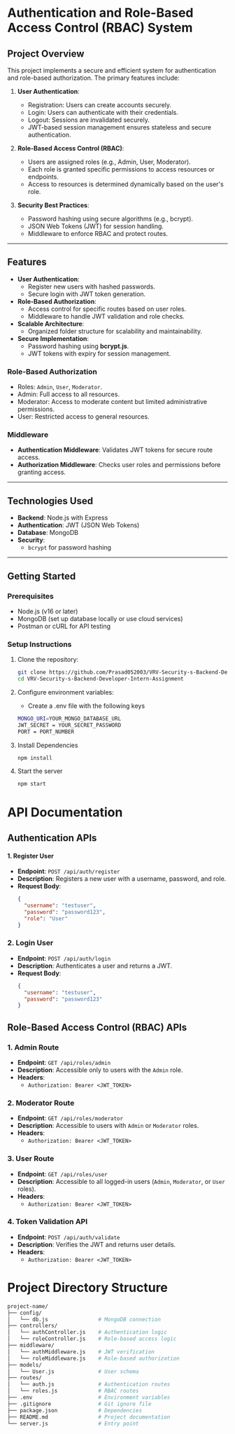 # Authentication and Role-Based Access Control (RBAC) System

## **Project Overview**
This project implements a secure and efficient system for authentication and role-based authorization. The primary features include:

1. **User Authentication**:
   - Registration: Users can create accounts securely.
   - Login: Users can authenticate with their credentials.
   - Logout: Sessions are invalidated securely.
   - JWT-based session management ensures stateless and secure authentication.

2. **Role-Based Access Control (RBAC)**:
   - Users are assigned roles (e.g., Admin, User, Moderator).
   - Each role is granted specific permissions to access resources or endpoints.
   - Access to resources is determined dynamically based on the user's role.

3. **Security Best Practices**:
   - Password hashing using secure algorithms (e.g., bcrypt).
   - JSON Web Tokens (JWT) for session handling.
   - Middleware to enforce RBAC and protect routes.

---

## Features

- **User Authentication**:
  - Register new users with hashed passwords.
  - Secure login with JWT token generation.
- **Role-Based Authorization**:
  - Access control for specific routes based on user roles.
  - Middleware to handle JWT validation and role checks.
- **Scalable Architecture**:
  - Organized folder structure for scalability and maintainability.
- **Secure Implementation**:
  - Password hashing using **bcrypt.js**.
  - JWT tokens with expiry for session management.

### **Role-Based Authorization**
- Roles: `Admin`, `User`, `Moderator`.
- Admin: Full access to all resources.
- Moderator: Access to moderate content but limited administrative permissions.
- User: Restricted access to general resources.

### **Middleware**
- **Authentication Middleware**: Validates JWT tokens for secure route access.
- **Authorization Middleware**: Checks user roles and permissions before granting access.

---

## **Technologies Used**
- **Backend**: Node.js with Express
- **Authentication**: JWT (JSON Web Tokens)
- **Database**: MongoDB
- **Security**:
  - `bcrypt` for password hashing
---

## **Getting Started**

### **Prerequisites**
- Node.js (v16 or later) 
- MongoDB (set up database locally or use cloud services)
- Postman or cURL for API testing

### **Setup Instructions**

1. Clone the repository:
   
   ```bash
   git clone https://github.com/Prasad052003/VRV-Security-s-Backend-Developer-Intern-Assignment.git
   cd VRV-Security-s-Backend-Developer-Intern-Assignment
   ```

2. Configure environment variables:
    - Create a .env file with the following keys
      
   ```bash
   MONGO_URI=YOUR_MONGO_DATABASE_URL
   JWT_SECRET = YOUR_SECRET_PASSWORD
   PORT = PORT_NUMBER
   ```
   
3. Install Dependencies
   
   ```bash
   npm install
   ```

4. Start the server
   
     ```bash
     npm start
     ```
# API Documentation

## **Authentication APIs**

#### **1. Register User**
- **Endpoint**: `POST /api/auth/register`
- **Description**: Registers a new user with a username, password, and role.
- **Request Body**:
  ```json
  {
    "username": "testuser",
    "password": "password123",
    "role": "User"
  }
  ```

### **2. Login User**
- **Endpoint**: `POST /api/auth/login`
- **Description**: Authenticates a user and returns a JWT.
- **Request Body**:
  ```json
  {
    "username": "testuser",
    "password": "password123"
  }
  
## **Role-Based Access Control (RBAC) APIs**

### **1. Admin Route**
- **Endpoint**: `GET /api/roles/admin`
- **Description**: Accessible only to users with the `Admin` role.
- **Headers**:
  - `Authorization: Bearer <JWT_TOKEN>`

### **2. Moderator Route**
- **Endpoint**: `GET /api/roles/moderator`
- **Description**: Accessible to users with `Admin` or `Moderator` roles.
- **Headers**:
  - `Authorization: Bearer <JWT_TOKEN>`

### **3. User Route**
- **Endpoint**: `GET /api/roles/user`
- **Description**: Accessible to all logged-in users (`Admin`, `Moderator`, or `User` roles).
- **Headers**:
  - `Authorization: Bearer <JWT_TOKEN>`

### **4. Token Validation API**
- **Endpoint**: `POST /api/auth/validate`
- **Description**: Verifies the JWT and returns user details.
- **Headers**:
  - `Authorization: Bearer <JWT_TOKEN>`



# Project Directory Structure
``` bash
project-name/
├── config/
│   └── db.js                # MongoDB connection
├── controllers/
│   └── authController.js    # Authentication logic
│   └── roleController.js    # Role-based access logic
├── middleware/
│   └── authMiddleware.js    # JWT verification
│   └── roleMiddleware.js    # Role-based authorization
├── models/
│   └── User.js              # User schema
├── routes/
│   └── auth.js              # Authentication routes
│   └── roles.js             # RBAC routes
├── .env                     # Environment variables
├── .gitignore               # Git ignore file
├── package.json             # Dependencies
├── README.md                # Project documentation
└── server.js                # Entry point
```


